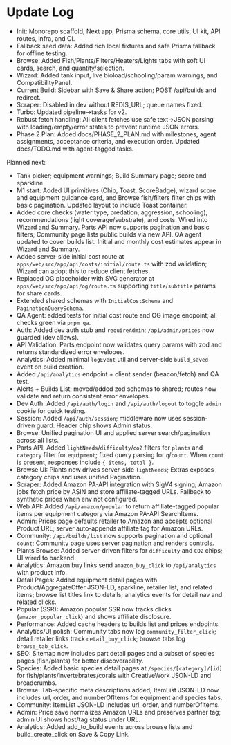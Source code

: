 # Update Log

- Init: Monorepo scaffold, Next app, Prisma schema, core utils, UI kit, API routes, infra, and CI.
- Fallback seed data: Added rich local fixtures and safe Prisma fallback for offline testing.
- Browse: Added Fish/Plants/Filters/Heaters/Lights tabs with soft UI cards, search, and quantity/selection.
- Wizard: Added tank input, live bioload/schooling/param warnings, and CompatibilityPanel.
- Current Build: Sidebar with Save & Share action; POST /api/builds and redirect.
- Scraper: Disabled in dev without REDIS_URL; queue names fixed.
- Turbo: Updated pipeline->tasks for v2.
- Robust fetch handling: All client fetches use safe text->JSON parsing with loading/empty/error states to prevent runtime JSON errors.
- Phase 2 Plan: Added docs/PHASE_2_PLAN.md with milestones, agent assignments, acceptance criteria, and execution order. Updated docs/TODO.md with agent-tagged tasks.

Planned next:
- Tank picker; equipment warnings; Build Summary page; score and sparkline.
- M1 start: Added UI primitives (Chip, Toast, ScoreBadge), wizard score and equipment guidance card, and Browse fish/filters filter chips with basic pagination. Updated layout to include Toast container.
- Added core checks (water type, predation, aggression, schooling), recommendations (light coverage/substrate), and costs. Wired into Wizard and Summary. Parts API now supports pagination and basic filters; Community page lists public builds via new API. QA agent updated to cover builds list. Initial and monthly cost estimates appear in Wizard and Summary.
 - Added server-side initial cost route at `apps/web/src/app/api/costs/initial/route.ts` with zod validation; Wizard can adopt this to reduce client fetches.
 - Replaced OG placeholder with SVG generator at `apps/web/src/app/api/og/route.ts` supporting `title`/`subtitle` params for share cards.
 - Extended shared schemas with `InitialCostSchema` and `PaginationQuerySchema`.
 - QA Agent: added tests for initial cost route and OG image endpoint; all checks green via `pnpm qa`.
 - Auth: Added dev auth stub and `requireAdmin`; `/api/admin/prices` now guarded (dev allows).
 - API Validation: Parts endpoint now validates query params with zod and returns standardized error envelopes.
 - Analytics: Added minimal `logEvent` util and server-side `build_saved` event on build creation.
 - Added `/api/analytics` endpoint + client sender (beacon/fetch) and QA test.
 - Alerts + Builds List: moved/added zod schemas to shared; routes now validate and return consistent error envelopes.
- Dev Auth: Added `/api/auth/login` and `/api/auth/logout` to toggle `admin` cookie for quick testing.
 - Session: Added `/api/auth/session`; middleware now uses session-driven guard. Header chip shows Admin status.
- Browse: Unified pagination UI and applied server search/pagination across all lists.
 - Parts API: Added `lightNeeds`/`difficulty`/`co2` filters for `plants` and `category` filter for `equipment`; fixed query parsing for `q`/`count`. When `count` is present, responses include `{ items, total }`.
- Browse UI: Plants now drives server-side `lightNeeds`; Extras exposes category chips and uses unified Pagination.
 - Scraper: Added Amazon PA-API integration with SigV4 signing; Amazon jobs fetch price by ASIN and store affiliate-tagged URLs. Fallback to synthetic prices when env not configured.
- Web API: Added `/api/amazon/popular` to return affiliate-tagged popular items per equipment category via Amazon PA-API SearchItems.
- Admin: Prices page defaults retailer to Amazon and accepts optional Product URL; server auto-appends affiliate tag for Amazon URLs.
 - Community: `/api/builds/list` now supports pagination and optional `count`; Community page uses server pagination and renders controls.
 - Plants Browse: Added server-driven filters for `difficulty` and `CO2` chips; UI wired to backend.
- Analytics: Amazon buy links send `amazon_buy_click` to `/api/analytics` with product info.
 - Detail Pages: Added equipment detail pages with Product/AggregateOffer JSON-LD, sparkline, retailer list, and related items; browse list titles link to details; analytics events for detail nav and related clicks.
- Popular (SSR): Amazon popular SSR now tracks clicks (`amazon_popular_click`) and shows affiliate disclosure.
- Performance: Added cache headers to builds list and prices endpoints.
 - Analytics/UI polish: Community tabs now log `community_filter_click`; detail retailer links track `detail_buy_click`; browse tabs log `browse_tab_click`.
- SEO: Sitemap now includes part detail pages and a subset of species pages (fish/plants) for better discoverability.
- Species: Added basic species detail pages at `/species/[category]/[id]` for fish/plants/invertebrates/corals with CreativeWork JSON-LD and breadcrumbs.
 - Browse: Tab-specific meta descriptions added; ItemList JSON-LD now includes url, order, and numberOfItems for equipment and species tabs.
 - Community: ItemList JSON-LD includes url, order, and numberOfItems.
 - Admin: Price save normalizes Amazon URLs and preserves partner tag; admin UI shows host/tag status under URL.
 - Analytics: Added add_to_build events across browse lists and build_create_click on Save & Copy Link.
